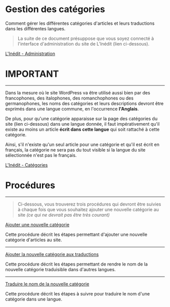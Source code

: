# Gestion des catégories

Comment gérer les différentes catégories d'articles et leurs traductions dans les différentes langues.

> La suite de ce document présuppose que vous soyez connecté à l'interface d'administration du site de L'Inédit (lien ci-dessous).

[L'Inédit - Administration](https://mag.notrehistoire.ch/wp-admin)

# IMPORTANT

---

Dans la mesure où le site WordPress va être utilisé aussi bien par des francophones, des italophones, des romanchophones ou des germanophones, les noms des catégories et leurs descriptions devront être exprimés dans une langue commune, en l'occurrence **l'Anglais**.

De plus, pour qu'une catégorie apparaisse sur la page des catégories du site (lien ci-dessous) dans une langue donnée, il faut impérativement qu'il existe au moins un article **écrit dans cette langue** qui soit rattaché à cette catégorie.

Ainsi, s'il n'existe qu'un seul article pour une catégorie et qu'il est écrit en français, la catégorie ne sera pas du tout visible si la langue du site sélectionnée n'est pas le français.

[L'Inédit - Catégories](https://mag.notrehistoire.ch/categories)

# Procédures

---

> Ci-dessous, vous trouverez trois procédures qui devront être suivies à chaque fois que vous souhaitez ajouter une nouvelle catégorie au site *(ce qui ne devrait pas être très courant)*

[Ajouter une nouvelle catégorie](./new-category)

Cette procédure décrit les étapes permettant d'ajouter une nouvelle catégorie d'articles au site.

---

[Ajouter la nouvelle catégorie aux traductions](./category-to-translate)

Cette procédure décrit les étapes permettant de rendre le nom de la nouvelle catégorie traduisible dans d'autres langues.

---

[Traduire le nom de la nouvelle catégorie](./translate-category-name)

Cette procédure décrit les étapes à suivre pour traduire le nom d'une catégorie dans une langue.
